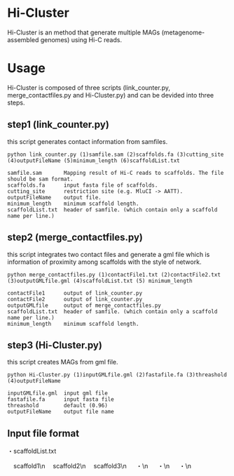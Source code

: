 # Hi-Cluster

Hi-Cluster is an method that generate multiple MAGs (metagenome-assembled genomes) using Hi-C reads.

# Usage

Hi-Cluster is composed of three scripts (link_counter.py, merge_contactfiles.py and Hi-Cluster.py) and can be devided into three steps.

## step1 (link_counter.py)
this script generates contact information from samfiles.
```
python link_counter.py (1)samfile.sam (2)scaffolds.fa (3)cutting_site (4)outputFileName (5)minimum_length (6)scaffoldList.txt

samfile.sam       Mapping result of Hi-C reads to scaffolds. The file should be sam format.
scaffolds.fa      input fasta file of scaffolds.
cutting_site      restriction site (e.g. MluCI -> AATT).
outputFileName    output file.
minimum_length    minimum scaffold length.
scaffoldList.txt  header of samfile. (which contain only a scaffold name per line.)
```

## step2 (merge_contactfiles.py)
this script integrates two contact files and generate a gml file which is information of proximity among scaffolds with the style of network.
```
python merge_contactfiles.py (1)contactFile1.txt (2)contactFile2.txt (3)outputGMLfile.gml (4)scaffoldList.txt (5) minimum_length

contactFile1      output of link_counter.py
contactFile2      output of link_counter.py
outputGMLfile     output of merge_contactfiles.py
scaffoldList.txt  header of samfile. (which contain only a scaffold name per line.)
minimum_length    minimum scaffold length.
```

## step3 (Hi-Cluster.py)
this script creates MAGs from gml file.
```
python Hi-Cluster.py (1)inputGMLfile.gml (2)fastafile.fa (3)threashold (4)outputFileName

inputGMLfile.gml  input gml file
fastafile.fa      input fasta file
threashold        default (0.96)
outputFileName    output file name
```

## Input file format
・scaffoldList.txt

　scaffold1\n
　scaffold2\n
　scaffold3\n
　   ・\n
　   ・\n
　   ・\n
